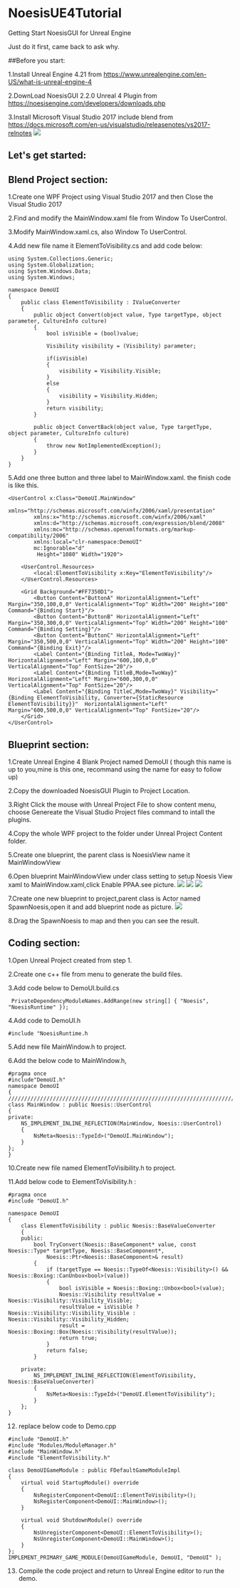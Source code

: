 # NoesisUE4Tutorial
Getting Start NoesisGUI for Unreal Engine

Just do it first, came back to ask why.


##Before you start:

1.Install Unreal Engine 4.21 from https://www.unrealengine.com/en-US/what-is-unreal-engine-4


2.DownLoad NoesisGUI 2.2.0 Unreal 4 Plugin from https://noesisengine.com/developers/downloads.php 


3.Install Microsoft Visual Studio 2017 include blend from https://docs.microsoft.com/en-us/visualstudio/releasenotes/vs2017-relnotes
<image src = "VSBlend.png">

## Let's get started:


## Blend Project section:
1.Create one WPF Project using Visual Studio 2017 and then Close the Visual Studio 2017


2.Find and  modify the MainWindow.xaml file  from  Window To UserControl.


3.Modify MainWindow.xaml.cs, also Window To UserControl.


4.Add new file name it ElementToVisibility.cs and add code below:

```
using System.Collections.Generic;
using System.Globalization;
using System.Windows.Data;
using System.Windows;

namespace DemoUI
{
    public class ElementToVisibility : IValueConverter
    {
        public object Convert(object value, Type targetType, object parameter, CultureInfo culture)
        {
            bool isVisible = (bool)value;

            Visibility visibility = (Visibility) parameter;

            if(isVisible)
            {
                visibility = Visibility.Visible;
            }
            else
            {
                visibility = Visibility.Hidden;
            }
            return visibility;
        }

        public object ConvertBack(object value, Type targetType, object parameter, CultureInfo culture)
        {
            throw new NotImplementedException();
        }
    }
}
```


5.Add one three button and three label to MainWindow.xaml. the finish code is like this.



```
<UserControl x:Class="DemoUI.MainWindow"
        xmlns="http://schemas.microsoft.com/winfx/2006/xaml/presentation"
        xmlns:x="http://schemas.microsoft.com/winfx/2006/xaml"
        xmlns:d="http://schemas.microsoft.com/expression/blend/2008"
        xmlns:mc="http://schemas.openxmlformats.org/markup-compatibility/2006"
        xmlns:local="clr-namespace:DemoUI"
        mc:Ignorable="d"
         Height="1080" Width="1920">

    <UserControl.Resources>
        <local:ElementToVisibility x:Key="ElementToVisibility"/>
    </UserControl.Resources>
    
    <Grid Background="#FF7350D1">
        <Button Content="ButtonA" HorizontalAlignment="Left" Margin="350,100,0,0" VerticalAlignment="Top" Width="200" Height="100" Command="{Binding Start}"/>
        <Button Content="ButtonB" HorizontalAlignment="Left" Margin="350,300,0,0" VerticalAlignment="Top" Width="200" Height="100" Command="{Binding Setting}"/>
        <Button Content="ButtonC" HorizontalAlignment="Left" Margin="350,500,0,0" VerticalAlignment="Top" Width="200" Height="100" Command="{Binding Exit}"/>
        <Label Content="{Binding TitleA, Mode=TwoWay}" HorizontalAlignment="Left" Margin="600,100,0,0" VerticalAlignment="Top" FontSize="20"/>
        <Label Content="{Binding TitleB,Mode=TwoWay}" HorizontalAlignment="Left" Margin="600,300,0,0" VerticalAlignment="Top" FontSize="20"/>
        <Label Content="{Binding TitleC,Mode=TwoWay}" Visibility="{Binding ElementToVisibility, Converter={StaticResource ElementToVisibility}}"  HorizontalAlignment="Left" Margin="600,500,0,0" VerticalAlignment="Top" FontSize="20"/>
    </Grid>
</UserControl>

```


## Blueprint section:


1.Create Unreal Engine 4 Blank Project named DemoUI ( though this name is up to you,mine is this one, recommand using the name for easy to follow up)


2.Copy the downloaded NoesisGUI Plugin to Project Location.


3.Right Click the mouse with Unreal Project File to show content menu, choose Genereate the Visual Studio Project files command to intall the plugins.


4.Copy the whole WPF project to the folder under Unreal Project Content folder.


5.Create one blueprint, the parent class is NoesisView name it MainWindowView


6.Open blueprint MainWindowView under class setting to setup Noesis View xaml to MainWindow.xaml,click Enable PPAA.see picture.
<image src = "MainWindowView_StartFunction.png">
<image src = "MainWindowView_SettingFunction.png">
<image src = "MainWindowView_ExitFunction.png">
	
7.Create one new blueprint to project,parent class is Actor named SpawnNoesis,open it and add blueprint node as picture.
<image src = "MainWindowView_SpawnNoesis.png">

8.Drag the SpawnNoesis to map and then you can see the result.

## Coding section:


1.Open Unreal Project created from step 1.


2.Create one c++ file from menu to generate the build files.



3.Add code below to DemoUI.build.cs



```
 PrivateDependencyModuleNames.AddRange(new string[] { "Noesis", "NoesisRuntime" }); 
```



4.Add code to DemoUI.h


```
#include "NoesisRuntime.h
```


5.Add new file MainWindow.h to project.


6.Add the below code to MainWindow.h, 


```
#pragma once
#include"DemoUI.h"
namespace DemoUI
{
////////////////////////////////////////////////////////////////////////////////////////////////////
class MainWindow : public Noesis::UserControl
{
private:
    NS_IMPLEMENT_INLINE_REFLECTION(MainWindow, Noesis::UserControl)
    {
        NsMeta<Noesis::TypeId>("DemoUI.MainWindow");
    }
};
}

```


10.Create new file named ElementToVisibility.h to project.


11.Add below code to ElementToVisibility.h :

```
#pragma once
#include "DemoUI.h"

namespace DemoUI
{
	class ElementToVisibility : public Noesis::BaseValueConverter
	{
	public:
		bool TryConvert(Noesis::BaseComponent* value, const Noesis::Type* targetType, Noesis::BaseComponent*,
			Noesis::Ptr<Noesis::BaseComponent>& result)
		{
			if (targetType == Noesis::TypeOf<Noesis::Visibility>() && Noesis::Boxing::CanUnbox<bool>(value))
			{
				bool isVisible = Noesis::Boxing::Unbox<bool>(value);
				Noesis::Visibility resultValue = Noesis::Visibility::Visibility_Visible;
				resultValue = isVisible ? Noesis::Visibility::Visibility_Visible : Noesis::Visibility::Visibility_Hidden;
				result = Noesis::Boxing::Box(Noesis::Visibility(resultValue));
				return true;
			}
			return false;
		}

	private:
		NS_IMPLEMENT_INLINE_REFLECTION(ElementToVisibility, Noesis::BaseValueConverter)
		{
			NsMeta<Noesis::TypeId>("DemoUI.ElementToVisibility");
		}
	};
}

```

12. replace below code to Demo.cpp


```
#include "DemoUI.h"
#include "Modules/ModuleManager.h"
#include "MainWindow.h"
#include "ElementToVisibility.h"

class DemoUIGameModule : public FDefaultGameModuleImpl
{
	virtual void StartupModule() override
	{
		NsRegisterComponent<DemoUI::ElementToVisibility>();
		NsRegisterComponent<DemoUI::MainWindow>();
	}

	virtual void ShutdownModule() override
	{
		NsUnregisterComponent<DemoUI::ElementToVisibility>();
		NsUnregisterComponent<DemoUI::MainWindow>();
	}
};
IMPLEMENT_PRIMARY_GAME_MODULE(DemoUIGameModule, DemoUI, "DemoUI" );

```


13. Compile the code project and return to Unreal Engine editor to run the demo.